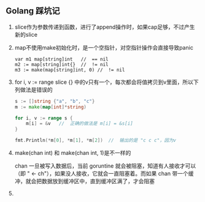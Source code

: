## Golang 踩坑记

1. slice作为参数传递到函数，进行了append操作时，如果cap足够，不过产生新的slice

   

2. map不使用make初始化时，是一个空指针，对空指针操作会直接导致panic

   ``` golang
   var m1 map[string]int   //  == nil
   m2 := map[string]int{}  //  != nil
   m3 := make(map[string]int, 0) //  != nil
   ```

   

3. for i, v := range slice {} 中的v只有一个，每次都会将值拷贝到v里面，所以下列做法是错误的

   ```go
   s := []string {"a", "b", "c"}
   m := make(map[int]*string)
   
   for i, v := range s {
       m[i] = &v   //  正确的做法是 m[i] = &s[i]
   }
   
   fmt.Println(*m[0], *m[1], *m[2])  //  输出的是 "c c c"，因为v
   ```

   

4. make(chan int) 和 make(chan int, 1)是不一样的

   chan 一旦被写入数据后，当前 goruntine 就会被阻塞，知道有人接收才可以（即 " <- ch"），如果没人接收，它就会一直阻塞着。而如果 chan 带一个缓冲，就会把数据放到缓冲区中，直到缓冲区满了，才会阻塞

5. 

   

   

   

    